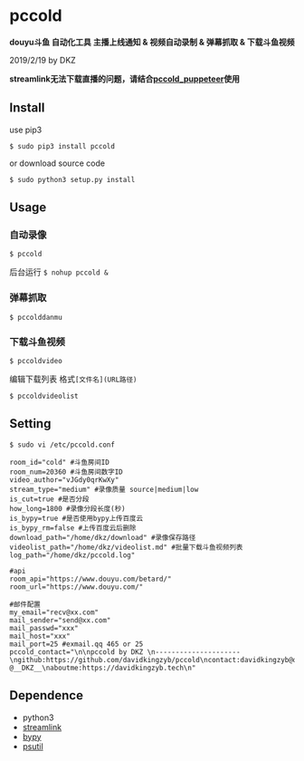 # pccold

**douyu斗鱼 自动化工具 主播上线通知 & 视频自动录制 & 弹幕抓取 & 下载斗鱼视频**

2019/2/19 by DKZ


**streamlink无法下载直播的问题，请结合[pccold_puppeteer](https://github.com/davidkingzyb/pccold_puppeteer)使用**

## Install

use pip3

`$ sudo pip3 install pccold`

or download source code

`$ sudo python3 setup.py install`

## Usage

### 自动录像

`$ pccold`

后台运行
`$ nohup pccold &`

### 弹幕抓取

`$ pccolddanmu`

### 下载斗鱼视频

`$ pccoldvideo`

编辑下载列表
格式`[文件名](URL路径)`

`$ pccoldvideolist`

## Setting

`$ sudo vi /etc/pccold.conf`

```
room_id="cold" #斗鱼房间ID
room_num=20360 #斗鱼房间数字ID
video_author="vJGdy0qrKwXy"
stream_type="medium" #录像质量 source|medium|low
is_cut=true #是否分段
how_long=1800 #录像分段长度(秒)
is_bypy=true #是否使用bypy上传百度云
is_bypy_rm=false #上传百度云后删除
download_path="/home/dkz/download" #录像保存路径
videolist_path="/home/dkz/videolist.md" #批量下载斗鱼视频列表
log_path="/home/dkz/pccold.log"

#api
room_api="https://www.douyu.com/betard/" 
room_url="https://www.douyu.com/"

#邮件配置
my_email="recv@xx.com"
mail_sender="send@xx.com"
mail_passwd="xxx"
mail_host="xxx"
mail_port=25 #exmail.qq 465 or 25
pccold_contact="\n\npccold by DKZ \n---------------------\ngithub:https://github.com/davidkingzyb/pccold\ncontact:davidkingzyb@qq.com  @__DKZ__\naboutme:https://davidkingzyb.tech\n"
```

## Dependence

- python3
- [streamlink](https://github.com/streamlink/streamlink)
- [bypy](https://github.com/houtianze/bypy)
- [psutil](https://github.com/giampaolo/psutil)








